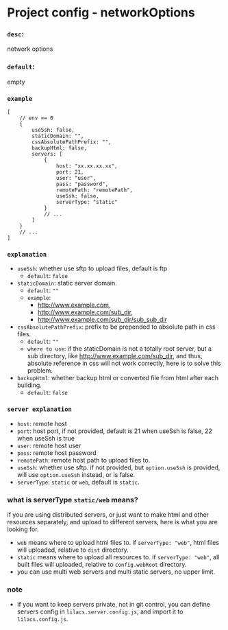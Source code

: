 # Project config - networkOptions

### `desc`: 

network options

### `default`: 

empty

### `example`

```
[
    // env == 0
    {
        useSsh: false,
        staticDomain: "",
        cssAbsolutePathPrefix: "",
        backupHtml: false,
        servers: [
            {
                host: "xx.xx.xx.xx",
                port: 21,
                user: "user",
                pass: "password",
                remotePath: "remotePath",
                useSsh: false,
                serverType: "static"
            }
            // ...
        ]
    }
    // ...
]
```

### `explanation`

* `useSsh`: whether use sftp to upload files, default is ftp
    - `default`: `false`
* `staticDomain`: static server domain.
    - `default`: `""`
    - `example`:  
        - http://www.example.com, 
        - http://www.example.com/sub_dir, 
        - http://www.example.com/sub_dir/sub_sub_dir
* `cssAbsolutePathPrefix`: prefix to be prepended to absolute path in css files.
    - `default`: `""`
    - `where to use`: if the staticDomain is not a totally root server, but a sub directory, like http://www.example.com/sub_dir, and thus, absolute reference in css will not work correctly, here is to solve this problem.
* `backupHtml`: whether backup html or converted file from html after each building.
    - `default`: `false`

### `server explanation`

* `host`: remote host
* `port`: host port, if not provided, default is 21 when useSsh is false, 22 when useSsh is true
* `user`: remote host user
* `pass`: remote host password
* `remotePath`: remote host path to upload files to.
* `useSsh`: whether use sftp. if not provided, but `option.useSsh` is provided, will use `option.useSsh` instead, or is false.
* `serverType`: `static` or `web`, default is `static`.

### what is serverType `static/web` means?

if you are using distributed servers, or just want to make html and other resources separately, and upload to different servers, here is what you are looking for.

* `web` means where to upload html files to. if `serverType: "web"`, html files will uploaded, relative to `dist` directory. 
* `static` means where to upload all resources to. if `serverType: "web"`, all built files will uploaded, relative to `config.webRoot` directory.
* you can use multi web servers and multi static servers, no upper limit.

### note

* if you want to keep servers private, not in git control, you can define servers config in `lilacs.server.config.js`, and import it to `lilacs.config.js`.
        